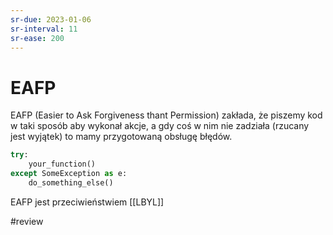 ```yaml
---
sr-due: 2023-01-06
sr-interval: 11
sr-ease: 200
---
```


# EAFP

EAFP (Easier to Ask Forgiveness thant Permission) zakłada, że piszemy kod w taki sposób aby wykonał akcje, a gdy coś w nim nie zadziała (rzucany jest wyjątek) to mamy przygotowaną obsługę błędów.

``` python
try:
	your_function()
except SomeException as e:
	do_something_else()
```

EAFP jest przeciwieństwiem [[LBYL]]



#review
